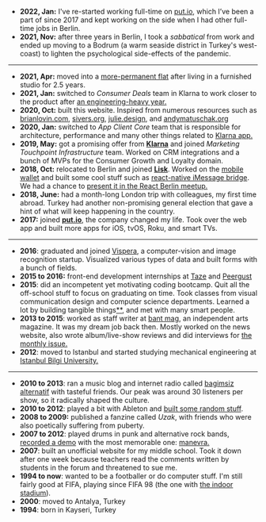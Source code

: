 - **2022, Jan:** I've re-started working full-time on [put.io](https://put.io), which I’ve been a part of since 2017 and kept working on the side when I had other full-time jobs in Berlin.
- **2021, Nov:** after three years in Berlin, I took a _sabbatical_ from work and ended up moving to a Bodrum (a warm seaside district in Turkey's west-coast) to lighten the psychological side-effects of the pandemic.

---

- **2021, Apr:** moved into a [more-permanent flat](https://twitter.com/altaywtf/status/1387446623303778307) after living in a furnished studio for 2.5 years.
- **2021, Jan:** switched to _Consumer Deals_ team in Klarna to work closer to the product after [an engineering-heavy year.](/posts/2020)
- **2020, Oct:** built this website. Inspired from numerous resources such as [brianlovin.com](https://brianlovin.com), [sivers.org](https://sivers.org), [julie.design](https://julie.design), and [andymatuschak.org](https://notes.andymatuschak.org)
- **2020, Jan:** switched to _App Client Core_ team that is responsible for architecture, performance and many other things related to [Klarna app.](https://klarna.com/us/klarna-app/)
- **2019, May:** got a promising offer from [**Klarna**](https://klarna.com) and joined _Marketing Touchpoint Infrastructure_ team. Worked on CRM integrations and a bunch of MVPs for the Consumer Growth and Loyalty domain.
- **2018, Oct:** relocated to Berlin and joined [**Lisk**](https://lisk.io). Worked on the [mobile wallet](https://github.com/LiskHQ/lisk-mobile) and built some cool stuff such as [react-native iMessage bridge](/posts/react-native-imessage). We had a chance to [present it in the React Berlin meetup.](https://www.youtube.com/watch?v=MEM6OBOBIhY)
- **2018, June:** had a month-long London trip with colleagues, my first time abroad. Turkey had another non-promising general election that gave a hint of what will keep happening in the country.
- **2017:** joined [**put.io**](https://put.io), the company changed my life. Took over the web app and built more apps for iOS, tvOS, Roku, and smart TVs.

---

- **2016**: graduated and joined [Vispera](https://vispera.co), a computer-vision and image recognition startup. Visualized various types of data and built forms with a bunch of fields.
- **2015 to 2016:** front-end development internships at [Taze](https://tazebt.com) and [Peergust](https://angel.co/peergust)
- **2015**: did an incompetent yet motivating coding bootcamp. Quit all the off-school stuff to focus on graduating on time. Took classes from visual communication design and computer science departments. Learned a lot by building tangible things[\*](https://github.com/altaywtf/bilgi-shuttle-ios)[\*](https://github.com/altaywtf/vcd-ibeacon), and met with many smart people.
- **2013 to 2015**: worked as staff writer at [bant mag](https://bantmag.com), an independent arts magazine. It was my dream job back then. Mostly worked on the news website, also wrote album/live-show reviews and did interviews for [the monthly issue.](http://dergi.bantmag.com)
- **2012**: moved to Istanbul and started studying mechanical engineering at [Istanbul Bilgi University.](https://www.bilgi.edu.tr/en/)

---

- **2010 to 2013**: ran a music blog and internet radio called [bagimsiz alternatif](https://8tracks.com/bagimsizalternatif) with tasteful friends. Our peak was around 30 listeners per show, so it radically shaped the culture.
- **2010 to 2012**: played a bit with Ableton and [built some random stuff](https://soundcloud.com/altaywtf).
- **2008 to 2009:** published a fanzine called _Uzak_, with friends who were also poetically suffering from puberty.
- **2007 to 2012**: played drums in punk and alternative rock bands, [recorded a demo](https://soundcloud.com/manevraonline/sets/palyaco) with the most memorable one: [manevra.](https://vimeo.com/26003192)
- **2007**: built an unofficial website for my middle school. Took it down after one week because teachers read the comments written by students in the forum and threatened to sue me.
- **1994 to now**: wanted to be a footballer or do computer stuff. I'm still fairly good at FIFA, playing since FIFA 98 (the one with [the indoor stadium](https://forums.operationsports.com/features/2691/looking-back-at-fifa-98s-indoor-soccer-mode/)).
- **2000**: moved to Antalya, Turkey
- **1994**: born in Kayseri, Turkey
